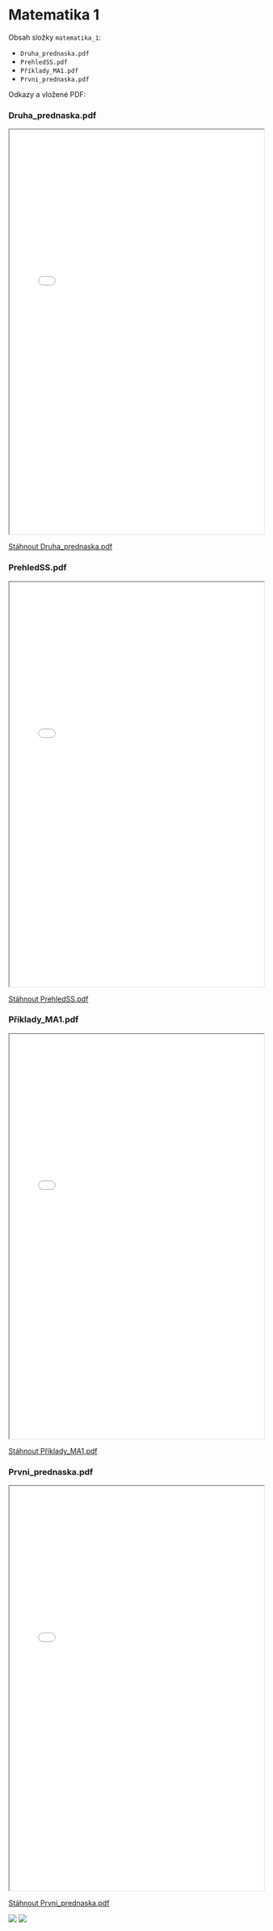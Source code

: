 # Matematika 1

Obsah složky `matematika_1`:

- `Druha_prednaska.pdf`
- `PrehledSS.pdf`
- `Příklady_MA1.pdf`
- `Prvni_prednaska.pdf`

Odkazy a vložené PDF:

### Druha_prednaska.pdf

<iframe src="Druha_prednaska.pdf" width="100%" height="800px"></iframe>

[Stáhnout Druha_prednaska.pdf](Druha_prednaska.pdf)

### PrehledSS.pdf

<iframe src="PrehledSS.pdf" width="100%" height="800px"></iframe>

[Stáhnout PrehledSS.pdf](PrehledSS.pdf)

### Příklady_MA1.pdf

<iframe src="Příklady_MA1.pdf" width="100%" height="800px"></iframe>

[Stáhnout Příklady_MA1.pdf](Příklady_MA1.pdf)

### Prvni_prednaska.pdf

<iframe src="Prvni_prednaska.pdf" width="100%" height="800px"></iframe>

[Stáhnout Prvni_prednaska.pdf](Prvni_prednaska.pdf)

![](IMG_2244.jpg)
![](IMG_2245.jpg)
